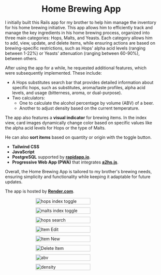 <h1 align="center">
  Home Brewing App
</h1>

I initially built this Rails app for my brother to help him manage the inventory for his home brewing initiative. This app allows him to efficiently track and manage the key ingredients in his home brewing process, organized into three main categories: Hops, Malts, and Yeasts. Each category allows him to add, view, update, and delete items, while ensuring actions are based on brewing-specific restrictions, such as Hops' alpha acid levels (ranging between 1-22%) or Yeasts' attenuation (ranging between 60-90%), between others.

After using the app for a while, he requested additional features, which were subsequently implemented. These include:

- A Hops substitutes search bar that provides detailed information about specific hops, such as substitutes, aroma/taste profiles, alpha acid levels, and usage (bitterness, aroma, or dual-purpose).
- Two calculators:
    - One to calculate the alcohol percentage by volume (ABV) of a beer.
    - Another to adjust density based on the current temperature.

The app also features a **visual indicator** for brewing items. In the index view, card images dynamically change color based on specific values like the alpha acid levels for Hops or the type of Malts.

He can also **sort items** based on quantity or origin with the toggle button.

- **Tailwind CSS**
- **JavaScript**
- **PostgreSQL** supported by [**rapidapp.io**](https://rapidapp.io/).
- **Progressive Web App (PWA)** that integrates [**a2hs.js**](https://github.com/koddr/a2hs.js/).

Overall, the Home Brewing App is tailored to my brother's brewing needs, ensuring simplicity and functionality while keeping it adaptable for future updates.

The app is hosted by [**Render.com**](https://render.com/).

<div style="display: flex; flex-wrap: wrap; gap: 10px; justify-content: center;">

  <img src="https://github.com/user-attachments/assets/bc2db380-61b1-4fc0-8a84-b2731c37fed6" alt="hops index toggle" width="60%" />
  <img src="https://github.com/user-attachments/assets/962d0449-b634-4239-bec7-a1ea9e016bac" alt="malts index toggle" width="60%" />
  <img src="https://github.com/user-attachments/assets/edf2ea2d-3890-45eb-a91c-0a537320e75e" alt="hops search" width="60%" />
  
  <img src="https://github.com/user-attachments/assets/0207e118-2bb2-4a94-8c4d-5bc3178e04b4" alt="Item Edit" width="60%" />
  <img src="https://github.com/user-attachments/assets/20cfb121-431b-43e0-bd92-31242774d93d" alt="Item New" width="60%" />
  <img src="https://github.com/user-attachments/assets/75cbfaea-8344-4e3c-8bc3-8adef754cd62" alt="Delete Item" width="60%" />

  <img src="https://github.com/user-attachments/assets/2015b201-9f0b-4cb8-8c88-d0779983ff41" alt="abv" width="60%" />
  <img src="https://github.com/user-attachments/assets/a57b45bc-6361-4fdf-9767-137d9fd45528" alt="density" width="60%" />

</div>

